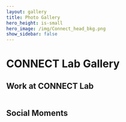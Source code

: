 ```yaml
---
layout: gallery
title: Photo Gallery
hero_height: is-small
hero_image: /img/Connect_head_bkg.png 
show_sidebar: false
---
```


<h1>CONNECT Lab Gallery</h1>

<h2>Work at CONNECT Lab</h2>
<div class="gallery" id="work-gallery"></div>

<h2>Social Moments</h2>
<div class="gallery" id="social-gallery"></div>

<link rel="stylesheet" href="https://cdn.jsdelivr.net/npm/photoswipe@5/dist/photoswipe.css"/>
<style>
  .gallery { display: flex; flex-wrap: wrap; gap: 10px; }
  .gallery a { width: 200px; height: 150px; overflow: hidden; display: block; }
  .gallery img { width: 100%; height: auto; display: block; }
</style>

<div id="pswp" class="pswp" tabindex="-1" role="dialog" aria-hidden="true"></div>

<script type="module" src="/gallery.js"></script>
